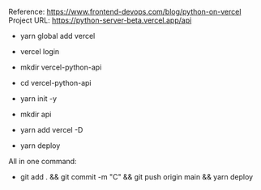 Reference: https://www.frontend-devops.com/blog/python-on-vercel
Project URL: https://python-server-beta.vercel.app/api

- yarn global add vercel
- vercel login

- mkdir vercel-python-api
- cd vercel-python-api

- yarn init -y
- mkdir api
- yarn add vercel -D

- yarn deploy

All in one command:


- git add . && git commit -m "C" && git push origin main && yarn deploy
